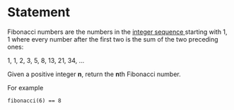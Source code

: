 # Statement

Fibonacci numbers are the numbers in the [integer sequence ](https://en.wikipedia.org/wiki/Integer_sequence)starting with 1, 1 where every number after the first two is the sum of the two preceding ones:

1, 1, 2, 3, 5, 8, 13, 21, 34, ...

Given a positive integer **n**, return the **n**th Fibonacci number.

For example
```
fibonacci(6) == 8
```
